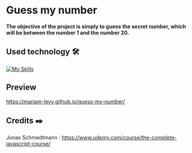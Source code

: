 # Guess my number

**The objective of the project is simply to guess the secret number, which will be between the number 1 and the number 20.**

## Used technology 🛠️
[![My Skills](https://skillicons.dev/icons?i=html,css,js)](https://skillicons.dev)

## Preview 
https://mariam-levy.github.io/guess-my-number/

## Credits ✒️
Jonas Schmedtmann : https://www.udemy.com/course/the-complete-javascript-course/

